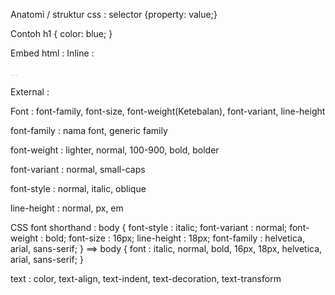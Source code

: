 Anatomi / struktur css :
selector {property: value;}

Contoh
h1 {
  color: blue;
}

Embed html : <style> </style>
Inline : <p style="color: lightblue;"> ... </p>
External : <link rel="stylesheet" href="style.css">

Font :
font-family, font-size, font-weight(Ketebalan), font-variant, line-height

font-family : nama font, generic family

font-weight : lighter, normal, 100-900, bold, bolder

font-variant : normal, small-caps

font-style : normal, italic, oblique

line-height : normal, px, em

CSS font shorthand :
body {
  font-style : italic;
  font-variant : normal;
  font-weight : bold;
  font-size : 16px;
  line-height : 18px;
  font-family : helvetica, arial, sans-serif;
}
==>
body {
  font : italic, normal, bold, 16px, 18px, helvetica, arial, sans-serif;
}
<!-- Wajib urut -->

text : color, text-align, text-indent, text-decoration, text-transform